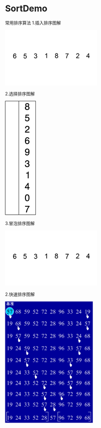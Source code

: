 # SortDemo
常用排序算法
1.插入排序图解


![image](https://github.com/Eric3023/SortDemo/blob/master/20150606132917006.gif?raw=true)

2.选择排序图解

![image](https://github.com/Eric3023/SortDemo/blob/master/20150606134600369.gif?raw=true)

3.冒泡排序图解

![image](https://github.com/Eric3023/SortDemo/blob/master/20150606135803929.gif?raw=true)

2.快速排序图解

![image](https://github.com/Eric3023/SortDemo/blob/master/1336347520_8718.png?raw=true)

